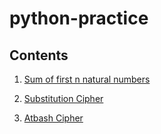 # python-practice



## Contents

 1. [Sum of first n natural numbers](https://github.com/saviolobo/python-practice/blob/main/sumoffirstnnaturalnos.py)

 2. [Substitution Cipher](https://github.com/saviolobo/python-practice/blob/main/substitutioncipher.py)

 3. [Atbash Cipher](https://github.com/saviolobo/python-practice/blob/main/atbashcipher.py)
